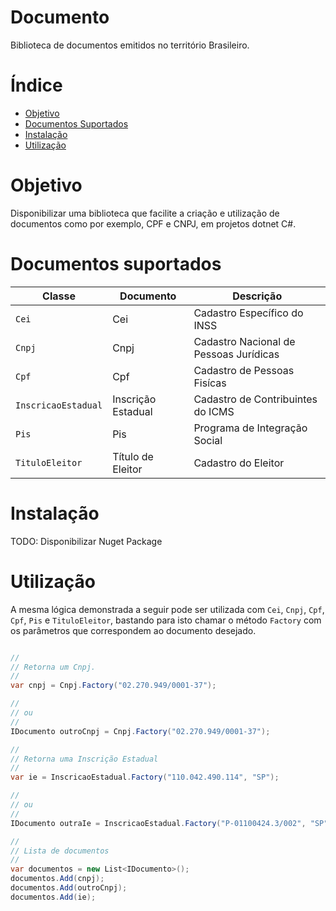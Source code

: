 # Documento

Biblioteca de documentos emitidos no território Brasileiro.

# Índice

- [Objetivo](#objetivo)
- [Documentos Suportados](#documentos-suportados)
- [Instalação](#instalação)
- [Utilização](#utilização)

# Objetivo

Disponibilizar uma biblioteca que facilite a criação e utilização de documentos como por exemplo, CPF e CNPJ, em projetos dotnet C#.

# Documentos suportados

| Classe | Documento | Descrição |
|-|-|-|
| ``` Cei ``` | Cei | Cadastro Específico do INSS |
| ``` Cnpj ``` | Cnpj | Cadastro Nacional de Pessoas Jurídicas |
| ``` Cpf ``` | Cpf | Cadastro de Pessoas Fisícas |
| ``` InscricaoEstadual ``` | Inscrição Estadual | Cadastro de Contribuintes do ICMS |
| ``` Pis ``` | Pis | Programa de Integração Social  |
| ``` TituloEleitor ``` | Título de Eleitor | Cadastro do Eleitor |

# Instalação

TODO: Disponibilizar Nuget Package

# Utilização

A mesma lógica demonstrada a seguir pode ser utilizada com ``` Cei ```, ``` Cnpj ```, ``` Cpf ```, ``` Cpf ```, ``` Pis ``` e ``` TituloEleitor ```, bastando para isto chamar o método ``` Factory ``` com os parâmetros que correspondem ao documento desejado.

```csharp

//
// Retorna um Cnpj.
//
var cnpj = Cnpj.Factory("02.270.949/0001-37");

//
// ou
//
IDocumento outroCnpj = Cnpj.Factory("02.270.949/0001-37");

//
// Retorna uma Inscrição Estadual
//
var ie = InscricaoEstadual.Factory("110.042.490.114", "SP");

//
// ou
//
IDocumento outraIe = InscricaoEstadual.Factory("P-01100424.3/002", "SP");

//
// Lista de documentos
//
var documentos = new List<IDocumento>();
documentos.Add(cnpj);
documentos.Add(outroCnpj);
documentos.Add(ie);

```
